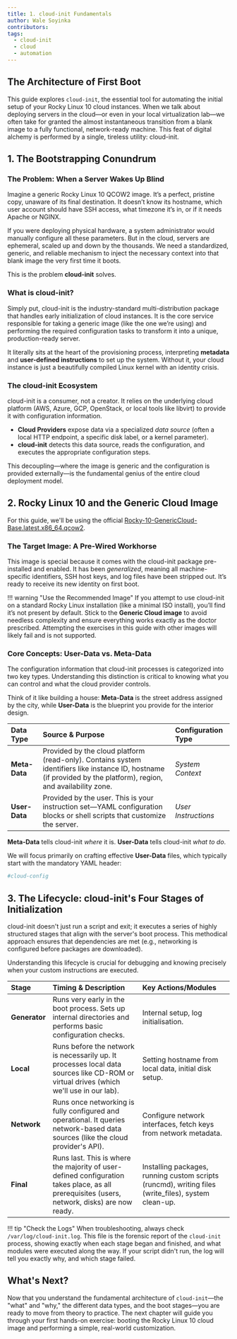 ```yaml
---
title: 1. cloud-init Fundamentals
author: Wale Soyinka
contributors:
tags:
  - cloud-init
  - cloud
  - automation
---
```



## The Architecture of First Boot

This guide explores `cloud-init`, the essential tool for automating the initial setup of your Rocky Linux 10 cloud instances. When we talk about deploying servers in the cloud—or even in your local virtualization lab—we often take for granted the almost instantaneous transition from a blank image to a fully functional, network-ready machine. This feat of digital alchemy is performed by a single, tireless utility: cloud-init.

## 1. The Bootstrapping Conundrum

### The Problem: When a Server Wakes Up Blind

Imagine a generic Rocky Linux 10 QCOW2 image. It’s a perfect, pristine copy, unaware of its final destination. It doesn’t know its hostname, which user account should have SSH access, what timezone it’s in, or if it needs Apache or NGINX.

If you were deploying physical hardware, a system administrator would manually configure all these parameters. But in the cloud, servers are ephemeral, scaled up and down by the thousands. We need a standardized, generic, and reliable mechanism to inject the necessary context into that blank image the very first time it boots.

This is the problem **cloud-init** solves.

### What is cloud-init?

Simply put, cloud-init is the industry-standard multi-distribution package that handles early initialization of cloud instances. It is the core service responsible for taking a generic image (like the one we’re using) and performing the required configuration tasks to transform it into a unique, production-ready server.

It literally sits at the heart of the provisioning process, interpreting **metadata** and **user-defined instructions** to set up the system. Without it, your cloud instance is just a beautifully compiled Linux kernel with an identity crisis.

### The cloud-init Ecosystem

cloud-init is a consumer, not a creator. It relies on the underlying cloud platform (AWS, Azure, GCP, OpenStack, or local tools like libvirt) to provide it with configuration information.

*   **Cloud Providers** expose data via a specialized *data source* (often a local HTTP endpoint, a specific disk label, or a kernel parameter).
*   **cloud-init** detects this data source, reads the configuration, and executes the appropriate configuration steps.

This decoupling—where the image is generic and the configuration is provided externally—is the fundamental genius of the entire cloud deployment model.

## 2. Rocky Linux 10 and the Generic Cloud Image

For this guide, we'll be using the official [Rocky-10-GenericCloud-Base.latest.x86_64.qcow2](https://dl.rockylinux.org/pub/rocky/10/images/x86_64/Rocky-10-GenericCloud-Base.latest.x86_64.qcow2).

### The Target Image: A Pre-Wired Workhorse

This image is special because it comes with the cloud-init package pre-installed and enabled. It has been *generalized*, meaning all machine-specific identifiers, SSH host keys, and log files have been stripped out. It’s ready to receive its new identity on first boot.

!!! warning "Use the Recommended Image"
    If you attempt to use cloud-init on a standard Rocky Linux installation (like a minimal ISO install), you’ll find it’s not present by default. Stick to the **Generic Cloud image** to avoid needless complexity and ensure everything works exactly as the doctor prescribed. Attempting the exercises in this guide with other images will likely fail and is not supported.

### Core Concepts: User-Data vs. Meta-Data

The configuration information that cloud-init processes is categorized into two key types. Understanding this distinction is critical to knowing what you can control and what the cloud provider controls.

Think of it like building a house: **Meta-Data** is the street address assigned by the city, while **User-Data** is the blueprint you provide for the interior design.

| Data Type   | Source & Purpose                                                                                                                            | Configuration Type  |
| :---------- | :------------------------------------------------------------------------------------------------------------------------------------------ | :------------------ |
| **Meta-Data** | Provided by the cloud platform (read-only). Contains system identifiers like instance ID, hostname (if provided by the platform), region, and availability zone. | *System Context*    |
| **User-Data** | Provided by the user. This is your instruction set—YAML configuration blocks or shell scripts that customize the server.                  | *User Instructions* |

**Meta-Data** tells cloud-init *where* it is. **User-Data** tells cloud-init *what to do*.

We will focus primarily on crafting effective **User-Data** files, which typically start with the mandatory YAML header:

```yaml
#cloud-config
```

## 3. The Lifecycle: cloud-init's Four Stages of Initialization

cloud-init doesn't just run a script and exit; it executes a series of highly structured stages that align with the server's boot process. This methodical approach ensures that dependencies are met (e.g., networking is configured before packages are downloaded).

Understanding this lifecycle is crucial for debugging and knowing precisely when your custom instructions are executed.

| Stage       | Timing & Description                                                                                                                    | Key Actions/Modules                                                                                             |
| :---------- | :-------------------------------------------------------------------------------------------------------------------------------------- | :-------------------------------------------------------------------------------------------------------------- |
| **Generator** | Runs very early in the boot process. Sets up internal directories and performs basic configuration checks.                               | Internal setup, log initialisation.                                                                             |
| **Local**     | Runs before the network is necessarily up. It processes local data sources like CD-ROM or virtual drives (which we'll use in our lab). | Setting hostname from local data, initial disk setup.                                                           |
| **Network**   | Runs once networking is fully configured and operational. It queries network-based data sources (like the cloud provider's API).      | Configure network interfaces, fetch keys from network metadata.                                                 |
| **Final**     | Runs last. This is where the majority of user-defined configuration takes place, as all prerequisites (users, network, disks) are now ready. | Installing packages, running custom scripts (runcmd), writing files (write_files), system clean-up. |

!!! tip "Check the Logs"
    When troubleshooting, always check `/var/log/cloud-init.log`. This file is the forensic report of the `cloud-init` process, showing exactly when each stage began and finished, and what modules were executed along the way. If your script didn't run, the log will tell you exactly why, and which stage failed.

## What's Next?

Now that you understand the fundamental architecture of `cloud-init`—the "what" and "why," the different data types, and the boot stages—you are ready to move from theory to practice. The next chapter will guide you through your first hands-on exercise: booting the Rocky Linux 10 cloud image and performing a simple, real-world customization.

